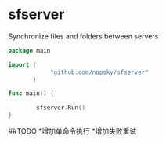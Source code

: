 sfserver
========

Synchronize files and folders between servers


```go
package main

import (
            "github.com/nopsky/sfserver"
       )

func main() {

        sfserver.Run()
}
```
##TODO
*增加单命令执行
*增加失败重试
